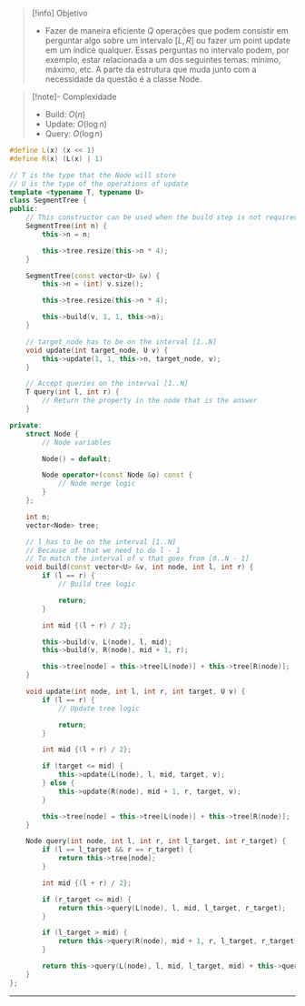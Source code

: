 > [!info] Objetivo
> - Fazer de maneira eficiente $Q$ operações que podem consistir em perguntar algo sobre um intervalo $[L, R]$ ou fazer um point update em um índice qualquer. Essas perguntas no intervalo podem, por exemplo, estar relacionada a um dos seguintes temas: mínimo, máximo, etc. A parte da estrutura que muda junto com a necessidade da questão é a classe Node.

> [!note]- Complexidade
> - Build: $O(n)$
> - Update: $O(\log n)$
> - Query: $O(\log n)$

```cpp
#define L(x) (x << 1)
#define R(x) (L(x) | 1)

// T is the type that the Node will store
// U is the type of the operations of update
template <typename T, typename U>
class SegmentTree {
public:
	// This constructor can be used when the build step is not required
	SegmentTree(int n) {
        this->n = n;

        this->tree.resize(this->n * 4);
	}

	SegmentTree(const vector<U> &v) {
        this->n = (int) v.size();

        this->tree.resize(this->n * 4);

        this->build(v, 1, 1, this->n);
	}

	// target_node has to be on the interval [1..N]
    void update(int target_node, U v) {
        this->update(1, 1, this->n, target_node, v);
    }

	// Accept queries on the interval [1..N]
    T query(int l, int r) {
	    // Return the property in the node that is the answer
    }

private:
    struct Node {
		// Node variables

		Node() = default;

        Node operator+(const Node &o) const {
            // Node merge logic
        }
    };

    int n;
    vector<Node> tree;

	// l has to be on the interval [1..N]
	// Because of that we need to do l - 1
	// To match the interval of v that goes from [0..N - 1]
    void build(const vector<U> &v, int node, int l, int r) {
        if (l == r) {
	        // Build tree logic

            return;
        }

        int mid {(l + r) / 2};

        this->build(v, L(node), l, mid);
        this->build(v, R(node), mid + 1, r);

        this->tree[node] = this->tree[L(node)] + this->tree[R(node)];
    }

    void update(int node, int l, int r, int target, U v) {
        if (l == r) {
            // Update tree logic

            return;
        }

        int mid {(l + r) / 2};

        if (target <= mid) {
            this->update(L(node), l, mid, target, v);
        } else {
            this->update(R(node), mid + 1, r, target, v);
        }

        this->tree[node] = this->tree[L(node)] + this->tree[R(node)];
    }

    Node query(int node, int l, int r, int l_target, int r_target) {
		if (l == l_target && r == r_target) {
			return this->tree[node];
		}

		int mid {(l + r) / 2};

		if (r_target <= mid) {
			return this->query(L(node), l, mid, l_target, r_target);
		}

		if (l_target > mid) {
			return this->query(R(node), mid + 1, r, l_target, r_target);
		}

        return this->query(L(node), l, mid, l_target, mid) + this->query(R(node), mid + 1, r, mid + 1, r_target);
    }
};
```

---